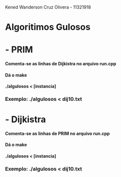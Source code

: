 Kened Wanderson Cruz Olivera - 11321918
# Algoritimos Gulosos
# - PRIM
#### Comenta-se as linhas de Dijkistra no arquivo run.cpp
#### Dá o make
#### ./algulosos < [instancia]
### Exemplo: ./algulosos < dij10.txt

# - Dijkistra
#### Comenta-se as linhas de PRIM no arquivo run.cpp
#### Dá o make
#### ./algulosos < [instancia]
### Exemplo: ./algulosos < dij10.txt

